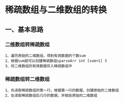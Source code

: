 # 稀疏数组与二维数组的转换
## 一、基本思路
### 二维数组转稀疏数组
```
1、遍历原始的二维数组，得到有效数据的个数sum
2、根据sum就可以创建稀疏数组sparseArr int [sum+1] 3
3、将二维数组的有效数据存入稀疏数组中
```
### 稀疏数组转二维数组
```
1、先读取稀疏数组的第一行，根据第一行的数据，创建原始的二维数组
2、在读取稀疏数组后几行的数据，并赋给原始的二维数组
```